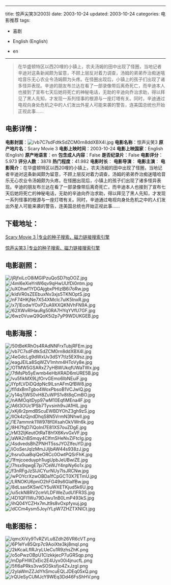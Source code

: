 
---
title: 惊声尖笑3(2003)
date: 2003-10-24
updated: 2003-10-24
categories: 电影推荐
tags:
- 喜剧

- English (English)
- en
---


> 在华盛顿特区以西20哩的小镇上，农夫汤姆的田中出现了怪圈，当地记者辛迪对这条新闻颇为留意，不顾上层反对着力调查，汤姆的弟弟乔治痴迷嘻哈音乐无心农业令汤姆颇为头疼。在怪圈出现后，小镇上的孩子们出现了诸多怪异表现。辛迪的朋友布兰达在看了一部录像带后离奇死亡，而辛迪本人也接到了宣布七天后她将死亡的神秘电话，无助的辛迪向乔治求助，得以拜见了黑人先知，才发现一系列怪事的根源与一座灯塔有关。同时，辛迪通过电视向身处危机之中的人们发出外星人可能来袭的警告，连美国总统也开始正视此事……

## **电影详情**：

**电影封面**：<img src="https://image.tmdb.org/t/p/w200/vb7C7sdFdtkSdZCM0rn8ddXBX4I.jpg" alt="/vb7C7sdFdtkSdZCM0rn8ddXBX4I.jpg" title="/vb7C7sdFdtkSdZCM0rn8ddXBX4I.jpg">
**电影名称**：惊声尖笑3
**原产地片名**：Scary Movie 3
**电影上映时间**：2003-10-24
**电影上映国家**：English (English)
**原产地语言**：en
**包含成人内容**：False
**是否纪录片**：False
**电影评分**：5.973
**评分人数**：3878
**热门程度**：41.982
**电影时长**：
**电影导演**：
**电影主演**：
**电影简介**：在华盛顿特区以西20哩的小镇上，农夫汤姆的田中出现了怪圈，当地记者辛迪对这条新闻颇为留意，不顾上层反对着力调查，汤姆的弟弟乔治痴迷嘻哈音乐无心农业令汤姆颇为头疼。在怪圈出现后，小镇上的孩子们出现了诸多怪异表现。辛迪的朋友布兰达在看了一部录像带后离奇死亡，而辛迪本人也接到了宣布七天后她将死亡的神秘电话，无助的辛迪向乔治求助，得以拜见了黑人先知，才发现一系列怪事的根源与一座灯塔有关。同时，辛迪通过电视向身处危机之中的人们发出外星人可能来袭的警告，连美国总统也开始正视此事……

## **下载地址**：
[Scary Movie 3 |专业的种子搜索、磁力链接搜索引擎](https://movie.amd794.com:2083/?search=Scary%20Movie%203&ordering=&mode=match_phrase&page_size=10&page=1)

[惊声尖笑3 |专业的种子搜索、磁力链接搜索引擎](https://movie.amd794.com:2083/?search=%E6%83%8A%E5%A3%B0%E5%B0%96%E7%AC%913&ordering=&mode=match_phrase&page_size=10&page=1)
 

## **电影剧照**：
<img src="https://image.tmdb.org/t/p/original/jRjfxiLcO8iMGlPzuQoSD7tqOOZ.jpg" alt="/jRjfxiLcO8iMGlPzuQoSD7tqOOZ.jpg" title="/jRjfxiLcO8iMGlPzuQoSD7tqOOZ.jpg"><img src="https://image.tmdb.org/t/p/original/4ml6eXieYnW6qv9qHwUUfDi0ntm.jpg" alt="/4ml6eXieYnW6qv9qHwUUfDi0ntm.jpg" title="/4ml6eXieYnW6qv9qHwUUfDi0ntm.jpg"><img src="https://image.tmdb.org/t/p/original/uXOhwf1YDGAjgbxPHIzlB6i7oRw.jpg" alt="/uXOhwf1YDGAjgbxPHIzlB6i7oRw.jpg" title="/uXOhwf1YDGAjgbxPHIzlB6i7oRw.jpg"><img src="https://image.tmdb.org/t/p/original/kIdVR0sZEEbuxNv3xjs5TKNOptS.jpg" alt="/kIdVR0sZEEbuxNv3xjs5TKNOptS.jpg" title="/kIdVR0sZEEbuxNv3xjs5TKNOptS.jpg"><img src="https://image.tmdb.org/t/p/original/nF74HKjNe7X54XMcIc7ulK5InxR.jpg" alt="/nF74HKjNe7X54XMcIc7ulK5InxR.jpg" title="/nF74HKjNe7X54XMcIc7ulK5InxR.jpg"><img src="https://image.tmdb.org/t/p/original/x7j1EodwYOxPZuA9XXQKNVhFN9A.jpg" alt="/x7j1EodwYOxPZuA9XXQKNVhFN9A.jpg" title="/x7j1EodwYOxPZuA9XXQKNVhFN9A.jpg"><img src="https://image.tmdb.org/t/p/original/62XWvRlHauRg50RA7HYqYVfU7GF.jpg" alt="/62XWvRlHauRg50RA7HYqYVfU7GF.jpg" title="/62XWvRlHauRg50RA7HYqYVfU7GF.jpg"><img src="https://image.tmdb.org/t/p/original/6wz0VuwQ9QoK5i2p7yP9WDUKGEB.jpg" alt="/6wz0VuwQ9QoK5i2p7yP9WDUKGEB.jpg" title="/6wz0VuwQ9QoK5i2p7yP9WDUKGEB.jpg">

## **电影海报**：
<img src="https://image.tmdb.org/t/p/original/50tBeKRhOs4RAdNNFrxTubjRFEm.jpg" alt="/50tBeKRhOs4RAdNNFrxTubjRFEm.jpg" title="/50tBeKRhOs4RAdNNFrxTubjRFEm.jpg"><img src="https://image.tmdb.org/t/p/original/vb7C7sdFdtkSdZCM0rn8ddXBX4I.jpg" alt="/vb7C7sdFdtkSdZCM0rn8ddXBX4I.jpg" title="/vb7C7sdFdtkSdZCM0rn8ddXBX4I.jpg"><img src="https://image.tmdb.org/t/p/original/4eGdcLg9dWxUv3dSY7tIz5EX9sz.jpg" alt="/4eGdcLg9dWxUv3dSY7tIz5EX9sz.jpg" title="/4eGdcLg9dWxUv3dSY7tIz5EX9sz.jpg"><img src="https://image.tmdb.org/t/p/original/eagJEILa8SqWZV1mhm4HToVy8e.jpg" alt="/eagJEILa8SqWZV1mhm4HToVy8e.jpg" title="/eagJEILa8SqWZV1mhm4HToVy8e.jpg"><img src="https://image.tmdb.org/t/p/original/OTMW5GSARxZ7yHBWUkqfUWaTWx.jpg" alt="/OTMW5GSARxZ7yHBWUkqfUWaTWx.jpg" title="/OTMW5GSARxZ7yHBWUkqfUWaTWx.jpg"><img src="https://image.tmdb.org/t/p/original/7tMsPb5yEwmb4eHbXRAD6mURE5B.jpg" alt="/7tMsPb5yEwmb4eHbXRAD6mURE5B.jpg" title="/7tMsPb5yEwmb4eHbXRAD6mURE5B.jpg"><img src="https://image.tmdb.org/t/p/original/vu5fikMX9LjfOrvGEmo6IbNEuiF.jpg" alt="/vu5fikMX9LjfOrvGEmo6IbNEuiF.jpg" title="/vu5fikMX9LjfOrvGEmo6IbNEuiF.jpg"><img src="https://image.tmdb.org/t/p/original/lYpfLVDiDQdpNc9ILsnAFmQfBW8.jpg" alt="/lYpfLVDiDQdpNc9ILsnAFmQfBW8.jpg" title="/lYpfLVDiDQdpNc9ILsnAFmQfBW8.jpg"><img src="https://image.tmdb.org/t/p/original/fl1dxBmTgbo4WoxPbsoB1VCJwlQ.jpg" alt="/fl1dxBmTgbo4WoxPbsoB1VCJwlQ.jpg" title="/fl1dxBmTgbo4WoxPbsoB1VCJwlQ.jpg"><img src="https://image.tmdb.org/t/p/original/y14q7jWS0vH8ZuWPS1v8t8qCmBO.jpg" alt="/y14q7jWS0vH8ZuWPS1v8t8qCmBO.jpg" title="/y14q7jWS0vH8ZuWPS1v8t8qCmBO.jpg"><img src="https://image.tmdb.org/t/p/original/nAlMOqitDyp97wM10EqfiMEna4F.jpg" alt="/nAlMOqitDyp97wM10EqfiMEna4F.jpg" title="/nAlMOqitDyp97wM10EqfiMEna4F.jpg"><img src="https://image.tmdb.org/t/p/original/A6t3OUc1PSb7Tyvsinh9vJA1HlL.jpg" alt="/A6t3OUc1PSb7Tyvsinh9vJA1HlL.jpg" title="/A6t3OUc1PSb7Tyvsinh9vJA1HlL.jpg"><img src="https://image.tmdb.org/t/p/original/xKj6r2pmdBScuEWBDYOhZ3gh9zS.jpg" alt="/xKj6r2pmdBScuEWBDYOhZ3gh9zS.jpg" title="/xKj6r2pmdBScuEWBDYOhZ3gh9zS.jpg"><img src="https://image.tmdb.org/t/p/original/llOk4zQjndDhqS8N5VrmN3Nhwll.jpg" alt="/llOk4zQjndDhqS8N5VrmN3Nhwll.jpg" title="/llOk4zQjndDhqS8N5VrmN3Nhwll.jpg"><img src="https://image.tmdb.org/t/p/original/1E7ammnk11W978f0XsahOkVWn6k.jpg" alt="/1E7ammnk11W978f0XsahOkVWn6k.jpg" title="/1E7ammnk11W978f0XsahOkVWn6k.jpg"><img src="https://image.tmdb.org/t/p/original/8HI7fqD7iQoInI7E81XS7ouZDgE.jpg" alt="/8HI7fqD7iQoInI7E81XS7ouZDgE.jpg" title="/8HI7fqD7iQoInI7E81XS7ouZDgE.jpg"><img src="https://image.tmdb.org/t/p/original/rM32IjKeutOtRaT8hfX6KvvGxVF.jpg" alt="/rM32IjKeutOtRaT8hfX6KvvGxVF.jpg" title="/rM32IjKeutOtRaT8hfX6KvvGxVF.jpg"><img src="https://image.tmdb.org/t/p/original/aWA2nBSmqy4CIfmSHeNvZiFtcIg.jpg" alt="/aWA2nBSmqy4CIfmSHeNvZiFtcIg.jpg" title="/aWA2nBSmqy4CIfmSHeNvZiFtcIg.jpg"><img src="https://image.tmdb.org/t/p/original/4sdvedsBhZPNHT5ssJYOZlfeuYD.jpg" alt="/4sdvedsBhZPNHT5ssJYOZlfeuYD.jpg" title="/4sdvedsBhZPNHT5ssJYOZlfeuYD.jpg"><img src="https://image.tmdb.org/t/p/original/iOoSerJqIzMmJJljbAW44s938zJ.jpg" alt="/iOoSerJqIzMmJJljbAW44s938zJ.jpg" title="/iOoSerJqIzMmJJljbAW44s938zJ.jpg"><img src="https://image.tmdb.org/t/p/original/hsru0uaBqiQeORCc0OwtPQSrFhK.jpg" alt="/hsru0uaBqiQeORCc0OwtPQSrFhK.jpg" title="/hsru0uaBqiQeORCc0OwtPQSrFhK.jpg"><img src="https://image.tmdb.org/t/p/original/1fmjcoeduyph1iugUpbJeUBwiZE.jpg" alt="/1fmjcoeduyph1iugUpbJeUBwiZE.jpg" title="/1fmjcoeduyph1iugUpbJeUBwiZE.jpg"><img src="https://image.tmdb.org/t/p/original/7hsx9qwgE7pi7CeWJY4npNy6o1x.jpg" alt="/7hsx9qwgE7pi7CeWJY4npNy6o1x.jpg" title="/7hsx9qwgE7pi7CeWJY4npNy6o1x.jpg"><img src="https://image.tmdb.org/t/p/original/f3nRFgJzSIJiCYurNUy7IsJRCNw.jpg" alt="/f3nRFgJzSIJiCYurNUy7IsJRCNw.jpg" title="/f3nRFgJzSIJiCYurNUy7IsJRCNw.jpg"><img src="https://image.tmdb.org/t/p/original/wPOYcrXzwOBDa1fCpGCT0X7ETmU.jpg" alt="/wPOYcrXzwOBDa1fCpGCT0X7ETmU.jpg" title="/wPOYcrXzwOBDa1fCpGCT0X7ETmU.jpg"><img src="https://image.tmdb.org/t/p/original/LRNOKU6pniO2hFG49s6GlalfBw.jpg" alt="/LRNOKU6pniO2hFG49s6GlalfBw.jpg" title="/LRNOKU6pniO2hFG49s6GlalfBw.jpg"><img src="https://image.tmdb.org/t/p/original/8dLsax5KSwlCY5uWXETKjud5k6U.jpg" alt="/8dLsax5KSwlCY5uWXETKjud5k6U.jpg" title="/8dLsax5KSwlCY5uWXETKjud5k6U.jpg"><img src="https://image.tmdb.org/t/p/original/ui5ckN8RV2cmVLDFWeZudU1FR3S.jpg" alt="/ui5ckN8RV2cmVLDFWeZudU1FR3S.jpg" title="/ui5ckN8RV2cmVLDFWeZudU1FR3S.jpg"><img src="https://image.tmdb.org/t/p/original/4D1QFl1Wu79DJwu1nB0LmP493kS.jpg" alt="/4D1QFl1Wu79DJwu1nB0LmP493kS.jpg" title="/4D1QFl1Wu79DJwu1nB0LmP493kS.jpg"><img src="https://image.tmdb.org/t/p/original/ihQ04YCZHx7mJt9s8vOxpfyxuj.jpg" alt="/ihQ04YCZHx7mJt9s8vOxpfyxuj.jpg" title="/ihQ04YCZHx7mJt9s8vOxpfyxuj.jpg"><img src="https://image.tmdb.org/t/p/original/dCCm4ysm5JoyiYLpW7ZHZTXNICt.jpg" alt="/dCCm4ysm5JoyiYLpW7ZHZTXNICt.jpg" title="/dCCm4ysm5JoyiYLpW7ZHZTXNICt.jpg">

## **电影图标**：
<img src="https://image.tmdb.org/t/p/original/qmcXiVy9TvRZVLu8Zdh26VR6cVT.png" alt="/qmcXiVy9TvRZVLu8Zdh26VR6cVT.png" title="/qmcXiVy9TvRZVLu8Zdh26VR6cVT.png"><img src="https://image.tmdb.org/t/p/original/6P1eYv85Qrp7c9AoiXte3kj8mqI.png" alt="/6P1eYv85Qrp7c9AoiXte3kj8mqI.png" title="/6P1eYv85Qrp7c9AoiXte3kj8mqI.png"><img src="https://image.tmdb.org/t/p/original/2kKcaiLfIRJryLUeCu1R9zhsZhK.png" alt="/2kKcaiLfIRJryLUeCu1R9zhsZhK.png" title="/2kKcaiLfIRJryLUeCu1R9zhsZhK.png"><img src="https://image.tmdb.org/t/p/original/o5oPwzOBpU1CIzkkjecP7uGRSqp.png" alt="/o5oPwzOBpU1CIzkkjecP7uGRSqp.png" title="/o5oPwzOBpU1CIzkkjecP7uGRSqp.png"><img src="https://image.tmdb.org/t/p/original/mDpFHWZxEic2E4Uyx00i4jnucfL.png" alt="/mDpFHWZxEic2E4Uyx00i4jnucfL.png" title="/mDpFHWZxEic2E4Uyx00i4jnucfL.png"><img src="https://image.tmdb.org/t/p/original/5fI6aPRks3vwSOSksfjo4ZxJzgI.png" alt="/5fI6aPRks3vwSOSksfjo4ZxJzgI.png" title="/5fI6aPRks3vwSOSksfjo4ZxJzgI.png"><img src="https://image.tmdb.org/t/p/original/2ylaWmZZJdYhSmcuEQLJDEq05xQ.png" alt="/2ylaWmZZJdYhSmcuEQLJDEq05xQ.png" title="/2ylaWmZZJdYhSmcuEQLJDEq05xQ.png"><img src="https://image.tmdb.org/t/p/original/rQUeSyCUMJcY9WEq3Dd46FsShHV.png" alt="/rQUeSyCUMJcY9WEq3Dd46FsShHV.png" title="/rQUeSyCUMJcY9WEq3Dd46FsShHV.png">
